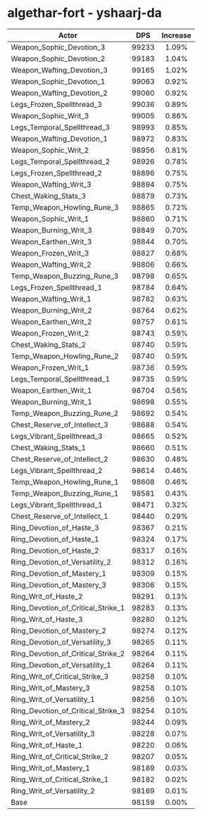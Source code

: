 # algethar-fort - yshaarj-da
| Actor | DPS | Increase |
|---|:---:|:---:|
|Weapon_Sophic_Devotion_3|99233|1.09%|
|Weapon_Sophic_Devotion_2|99183|1.04%|
|Weapon_Wafting_Devotion_3|99165|1.02%|
|Weapon_Sophic_Devotion_1|99063|0.92%|
|Weapon_Wafting_Devotion_2|99060|0.92%|
|Legs_Frozen_Spellthread_3|99036|0.89%|
|Weapon_Sophic_Writ_3|99005|0.86%|
|Legs_Temporal_Spellthread_3|98993|0.85%|
|Weapon_Wafting_Devotion_1|98972|0.83%|
|Weapon_Sophic_Writ_2|98956|0.81%|
|Legs_Temporal_Spellthread_2|98926|0.78%|
|Legs_Frozen_Spellthread_2|98896|0.75%|
|Weapon_Wafting_Writ_3|98894|0.75%|
|Chest_Waking_Stats_3|98879|0.73%|
|Temp_Weapon_Howling_Rune_3|98865|0.72%|
|Weapon_Sophic_Writ_1|98860|0.71%|
|Weapon_Burning_Writ_3|98849|0.70%|
|Weapon_Earthen_Writ_3|98844|0.70%|
|Weapon_Frozen_Writ_3|98827|0.68%|
|Weapon_Wafting_Writ_2|98806|0.66%|
|Temp_Weapon_Buzzing_Rune_3|98798|0.65%|
|Legs_Frozen_Spellthread_1|98784|0.64%|
|Weapon_Wafting_Writ_1|98782|0.63%|
|Weapon_Burning_Writ_2|98764|0.62%|
|Weapon_Earthen_Writ_2|98757|0.61%|
|Weapon_Frozen_Writ_2|98743|0.59%|
|Chest_Waking_Stats_2|98740|0.59%|
|Temp_Weapon_Howling_Rune_2|98740|0.59%|
|Weapon_Frozen_Writ_1|98736|0.59%|
|Legs_Temporal_Spellthread_1|98735|0.59%|
|Weapon_Earthen_Writ_1|98704|0.56%|
|Weapon_Burning_Writ_1|98698|0.55%|
|Temp_Weapon_Buzzing_Rune_2|98692|0.54%|
|Chest_Reserve_of_Intellect_3|98688|0.54%|
|Legs_Vibrant_Spellthread_3|98665|0.52%|
|Chest_Waking_Stats_1|98660|0.51%|
|Chest_Reserve_of_Intellect_2|98630|0.48%|
|Legs_Vibrant_Spellthread_2|98614|0.46%|
|Temp_Weapon_Howling_Rune_1|98608|0.46%|
|Temp_Weapon_Buzzing_Rune_1|98581|0.43%|
|Legs_Vibrant_Spellthread_1|98471|0.32%|
|Chest_Reserve_of_Intellect_1|98440|0.29%|
|Ring_Devotion_of_Haste_3|98367|0.21%|
|Ring_Devotion_of_Haste_1|98324|0.17%|
|Ring_Devotion_of_Haste_2|98317|0.16%|
|Ring_Devotion_of_Versatility_2|98312|0.16%|
|Ring_Devotion_of_Mastery_1|98309|0.15%|
|Ring_Devotion_of_Mastery_3|98306|0.15%|
|Ring_Writ_of_Haste_2|98291|0.13%|
|Ring_Devotion_of_Critical_Strike_1|98283|0.13%|
|Ring_Writ_of_Haste_3|98280|0.12%|
|Ring_Devotion_of_Mastery_2|98274|0.12%|
|Ring_Devotion_of_Versatility_3|98265|0.11%|
|Ring_Devotion_of_Critical_Strike_2|98264|0.11%|
|Ring_Devotion_of_Versatility_1|98264|0.11%|
|Ring_Writ_of_Critical_Strike_3|98258|0.10%|
|Ring_Writ_of_Mastery_3|98258|0.10%|
|Ring_Writ_of_Versatility_1|98256|0.10%|
|Ring_Devotion_of_Critical_Strike_3|98254|0.10%|
|Ring_Writ_of_Mastery_2|98244|0.09%|
|Ring_Writ_of_Versatility_3|98228|0.07%|
|Ring_Writ_of_Haste_1|98220|0.06%|
|Ring_Writ_of_Critical_Strike_2|98207|0.05%|
|Ring_Writ_of_Mastery_1|98189|0.03%|
|Ring_Writ_of_Critical_Strike_1|98182|0.02%|
|Ring_Writ_of_Versatility_2|98169|0.01%|
|Base|98159|0.00%|
